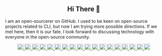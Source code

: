 <h2 align="center">Hi There 👋</h2>

I am an open-sourcerer on GitHub. I used to be keen on open-source projects related to CLI, but now I am trying more possible directions. If we met here, then it is our fate. I look forward to discussing technology with everyone in the open-source community.

<p align="center">
	<a href="https://github.com/sponsors/LitoMore">
		<picture>
			<source media="(prefers-color-scheme: dark)" srcset="https://cdn.simpleicons.org/github/fff" />
			<source media="(prefers-color-scheme: light)" srcset="https://cdn.simpleicons.org/github" />
			<img alt="GitHub" height="20" src="https://cdn.simpleicons.org/github" />
		</picture>
	</a>
	<a href="https://gitlab.com/LitoMore">
		<img alt="GitLab" height="20" src="https://cdn.simpleicons.org/gitlab" />
	</a>
	<a href="http://npmjs.com/~litomore">
		<img alt="npm" height="20" src="https://cdn.simpleicons.org/npm" />
	</a>
	<a href="https://raycast.com/litomore">
		<img alt="Raycast" height="20" src="https://cdn.simpleicons.org/raycast" />
	</a>
	<a href="https://www.figma.com/@litomore">
		<img alt="Figma" height="20" src="https://cdn.simpleicons.org/figma" />
	</a>
	<a href="https://miro.com/marketplace/profile/109351/">
		<picture>
			<source media="(prefers-color-scheme: dark)" srcset="https://cdn.simpleicons.org/miro/fff" />
			<source media="(prefers-color-scheme: light)" srcset="https://cdn.simpleicons.org/miro" />
			<img alt="Miro" height="20" src="https://cdn.simpleicons.org/miro" />
		</picture>
	</a>
	<a href="https://x.com/LitoMore">
		<picture>
			<source media="(prefers-color-scheme: dark)" srcset="https://cdn.simpleicons.org/x/fff" />
			<source media="(prefers-color-scheme: light)" srcset="https://cdn.simpleicons.org/x" />
			<img alt="X/Twitter" height="20" src="https://cdn.simpleicons.org/x" />
		</picture>
	</a>
	<a href="https://mastodon.social/@LitoMore">
		<img alt="Mastodon" height="20" src="https://cdn.simpleicons.org/mastodon" />
	</a>
	<a href="https://instagram.com/instomore">
		<img alt="Instagram" height="20" src="https://cdn.simpleicons.org/instagram" />
	</a>
	<a href="https://www.threads.net/@instomore">
		<picture>
			<source media="(prefers-color-scheme: dark)" srcset="https://cdn.simpleicons.org/threads/fff" />
			<source media="(prefers-color-scheme: light)" srcset="https://cdn.simpleicons.org/threads" />
			<img alt="Threads" height="20" src="https://cdn.simpleicons.org/threads" />
		</picture>
	</a>
	<a href="https://bsky.app/profile/litomore.bsky.social">
		<img alt="Bluesky" height="20" src="https://cdn.simpleicons.org/bluesky" />
	</a>
	<a href="https://linkedin.com/in/litomore">
		<img alt="LinkedIn" height="20" src="https://brands.deno.dev/linkedin" />
	</a>
	<a href="https://rsm.io/litomore">
		<img alt="Standard Resume" height="20" src="https://cdn.simpleicons.org/standardresume" />
	</a>
	<a href="https://discord.com/users/litomore">
		<img alt="Discord" height="20" src="https://cdn.simpleicons.org/discord" />
	</a>
	<a href="https://steamcommunity.com/id/LitoMore/">
		<picture>
			<source media="(prefers-color-scheme: dark)" srcset="https://cdn.simpleicons.org/steam/c5c3c0" />
			<source media="(prefers-color-scheme: light)" srcset="https://cdn.simpleicons.org/steam" />
			<img alt="Steam" height="20" src="https://cdn.simpleicons.org/steam" />
		</picture>
	</a>
	<a href="https://profile.playstation.com/PlaystaMore">
		<img alt="PlayStation" height="20" src="https://cdn.simpleicons.org/playstation" />
	</a>
	<a href="https://lounge.nintendo.com/friendcode/0957-9664-7192/DShQJ14PtB">
		<img alt="Nintendo Switch Online" height="20" src="https://brands.deno.dev/nintendoswitch" />
	</a>
	<a href="https://open.spotify.com/user/wz0506hvtyfkb0cx55ve9nogv">
		<img alt="Spotify" height="20" src="https://cdn.simpleicons.org/spotify" />
	</a>
</p>
